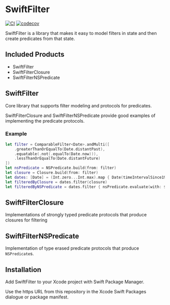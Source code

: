 # SwiftFilter

[![CI](https://github.com/roanutil/SwiftFilter/actions/workflows/ci.yml/badge.svg)](https://github.com/roanutil/SwiftFilter/actions/workflows/ci.yml)
[![codecov](https://codecov.io/gh/roanutil/SwiftFilter/branch/main/graph/badge.svg?token=86G7F92SM2)](https://codecov.io/gh/roanutil/SwiftFilter)

SwiftFilter is a library that makes it easy to model filters in state and then create predicates from that state.

## Included Products
- SwiftFilter
- SwiftFilterClosure
- SwiftFilterNSPredicate

## SwiftFilter
Core library that supports filter modeling and protocols for predicates.

SwiftFilterClosure and SwiftFilterNSPredicate provide good examples of implementing the predicate protocols.

### Example
```swift
let filter = ComparableFilter<Date>.andMulti([
    .greaterThanOrEqualTo(Date.distantPast),
    .equatable(.not(.equalTo(Date.now))),
    .lessThanOrEqualTo(Date.distantFuture)
])
let nsPredicate = NSPredicate.build(from: filter)
let closure = Closure.build(from: filter)
let dates: [Date] = (Int.zero...Int.max).map { Date(timeIntervalSince1970: Double($0)) }
let filteredByClosure = dates.filter(closure)
let filteredByNSPredicate = dates.filter { nsPredicate.evaluate(with: $0) }
```

## SwiftFilterClosure
Implementations of strongly typed predicate protocols that produce closures for filtering

## SwiftFilterNSPredicate
Implementation of type erased predicate protocols that produce `NSPredicate`s.

## Installation
Add SwiftFilter to your Xcode project with Swift Package Manager.

Use the https URL from this repository in the Xcode Swift Packages dialogue or package manifest.
